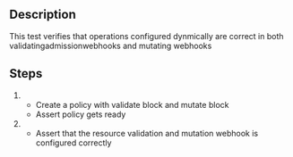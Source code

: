 ## Description

This test verifies that operations configured dynmically are correct in both validatingadmissionwebhooks and mutating webhooks

## Steps

1.  - Create a policy with validate block and mutate block
    - Assert policy gets ready
1.  - Assert that the resource validation and mutation webhook is configured correctly
